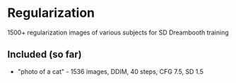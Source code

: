 # Regularization
1500+ regularization images of various subjects for SD Dreambooth training

## Included (so far)

* "photo of a cat" - 1536 images, DDIM, 40 steps, CFG 7.5, SD 1.5
